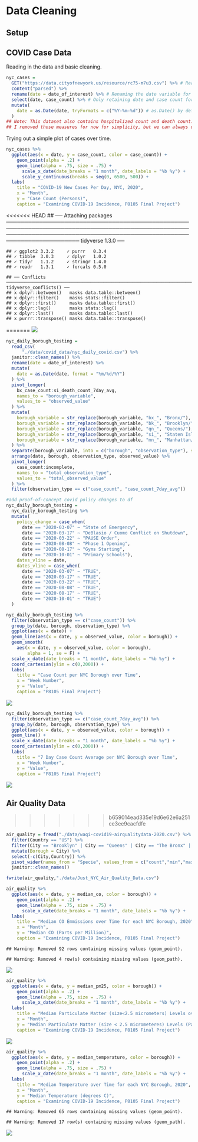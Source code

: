 Data Cleaning
================

## Setup

## COVID Case Data

Reading in the data and basic cleaning.

``` r
nyc_cases =
  GET("https://data.cityofnewyork.us/resource/rc75-m7u3.csv") %>% # Reading in the data
  content("parsed") %>% 
  rename(date = date_of_interest) %>% # Renaming the date variable for simplicity
  select(date, case_count) %>% # Only retaining date and case count for simplicity
  mutate(
    date = as.Date(date, tryFormats = c("%Y-%m-%d")) # as.Date() by default cannot convert POSIXct to date; no data lost
  )
## Note: This dataset also contains hospitalized count and death count.
## I removed those measures for now for simplicity, but we can always decide to retain them later if we think they would be useful.
```

Trying out a simple plot of cases over time.

``` r
nyc_cases %>% 
  ggplot(aes(x = date, y = case_count, color = case_count)) + 
    geom_point(alpha = .2) +
    geom_line(alpha = .75, size = .75) +
      scale_x_date(date_breaks = "1 month", date_labels = "%b %y") +
      scale_y_continuous(breaks = seq(0, 6500, 500)) +
  labs(
    title = "COVID-19 New Cases Per Day, NYC, 2020",
    x = "Month",
    y = "Case Count (Persons)",
    caption = "Examining COVID-19 Incidence, P8105 Final Project") 
```

<<<<<<< HEAD
    ## ── Attaching packages ────────────────────────────────────────────────────────────────────────────────────────────────────────────────────────────────────────────────────────────────────────── tidyverse 1.3.0 ──

    ## ✓ ggplot2 3.3.2     ✓ purrr   0.3.4
    ## ✓ tibble  3.0.3     ✓ dplyr   1.0.2
    ## ✓ tidyr   1.1.2     ✓ stringr 1.4.0
    ## ✓ readr   1.3.1     ✓ forcats 0.5.0

    ## ── Conflicts ───────────────────────────────────────────────────────────────────────────────────────────────────────────────────────────────────────────────────────────────────────────── tidyverse_conflicts() ──
    ## x dplyr::between()   masks data.table::between()
    ## x dplyr::filter()    masks stats::filter()
    ## x dplyr::first()     masks data.table::first()
    ## x dplyr::lag()       masks stats::lag()
    ## x dplyr::last()      masks data.table::last()
    ## x purrr::transpose() masks data.table::transpose()
=======
![](data_cleaning_files/figure-gfm/clean_cases-1.png)<!-- -->

``` r
nyc_daily_borough_testing =
  read_csv(
      "./data/covid_data/nyc_daily_covid.csv") %>% 
  janitor::clean_names() %>% 
  rename(date = date_of_interest) %>% 
  mutate(
    date = as.Date(date, format = "%m/%d/%Y")
  ) %>%
  pivot_longer(
    bx_case_count:si_death_count_7day_avg,
    names_to = "borough_variable",
    values_to = "observed_value"
  ) %>% 
  mutate(
    borough_variable = str_replace(borough_variable, "bx_", "Bronx/"),
    borough_variable = str_replace(borough_variable, "bk_", "Brooklyn/"),
    borough_variable = str_replace(borough_variable, "qn_", "Queens/"),
    borough_variable = str_replace(borough_variable, "si_", "Staten Island/"),
    borough_variable = str_replace(borough_variable, "mn_", "Manhattan/")
  ) %>% 
  separate(borough_variable, into = c("borough", "observation_type"), sep = "/") %>% 
  arrange(date, borough, observation_type, observed_value) %>% 
  pivot_longer(
    case_count:incomplete,
    names_to = "total_observation_type",
    values_to = "total_observed_value"
  ) %>% 
  filter(observation_type == c("case_count", "case_count_7day_avg"))

#add proof-of-concept covid policy changes to df
nyc_daily_borough_testing = 
  nyc_daily_borough_testing %>% 
  mutate(
    policy_change = case_when(
      date == "2020-03-07" ~ "State of Emergency",
      date == "2020-03-17" ~ "DeBlasio / Cuomo Conflict on Shutdown",
      date == "2020-03-22" ~ "PAUSE Order",
      date == "2020-08-08" ~ "Phase 1 Opening",
      date == "2020-08-17" ~ "Gyms Starting",
      date == "2020-10-01" ~ "Primary Schools"),
    dates_vline = date,
    dates_vline = case_when(
      date == "2020-03-07" ~ "TRUE",
      date == "2020-03-17" ~ "TRUE",
      date == "2020-03-22" ~ "TRUE",
      date == "2020-08-08" ~ "TRUE",
      date == "2020-08-17" ~ "TRUE",
      date == "2020-10-01" ~ "TRUE")
  )
```

``` r
nyc_daily_borough_testing %>% 
  filter(observation_type == c("case_count")) %>% 
  group_by(date, borough, observation_type) %>% 
  ggplot(aes(x = date)) + 
  geom_line(aes(x = date, y = observed_value, color = borough)) +
  geom_smooth(
    aes(x = date, y = observed_value, color = borough), 
        alpha = 1, se = F) +
  scale_x_date(date_breaks = "1 month", date_labels = "%b %y") +
  coord_cartesian(ylim = c(0,2000)) +
  labs(
    title = "Case Count per NYC Borough over Time",
    x = "Week Number",
    y = "Value",
    caption = "P8105 Final Project") 
```

![](data_cleaning_files/figure-gfm/quickplot%20nycgov%20covid%20case_count-1.png)<!-- -->

``` r
nyc_daily_borough_testing %>% 
  filter(observation_type == c("case_count_7day_avg")) %>% 
  group_by(date, borough, observation_type) %>% 
  ggplot(aes(x = date, y = observed_value, color = borough)) + 
  geom_line() +
  scale_x_date(date_breaks = "1 month", date_labels = "%b %y") +
  coord_cartesian(ylim = c(0,2000)) +
  labs(
    title = "7 Day Case Count Average per NYC Borough over Time",
    x = "Week Number",
    y = "Value",
    caption = "P8105 Final Project") 
```

![](data_cleaning_files/figure-gfm/quickplot%20nycgov%20covid%207day_avg%20with%20reference%20lines-1.png)<!-- -->

## Air Quality Data
>>>>>>> b659014ead335e19d6e62e6a251ce3ee9cacfdfe

``` r
air_quality = fread("./data/waqi-covid19-airqualitydata-2020.csv") %>%
  filter(Country == "US") %>%
  filter(City == "Brooklyn" | City == "Queens" | City == "The Bronx" | City == "Staten Island" | City == "Manhattan") %>%
  mutate(Borough = City) %>%
  select(-c(City,Country)) %>%
  pivot_wider(names_from = "Specie", values_from = c("count","min","max","median","variance")) %>% 
  janitor::clean_names()

fwrite(air_quality,"./data/Just_NYC_Air_Quality_Data.csv")
```

``` r
air_quality %>% 
  ggplot(aes(x = date, y = median_co, color = borough)) + 
    geom_point(alpha = .2) +
    geom_line(alpha = .75, size = .75) +
      scale_x_date(date_breaks = "1 month", date_labels = "%b %y") +
  labs(
    title = "Median CO Emmissions over Time for each NYC Borough, 2020",
    x = "Month",
    y = "Median CO (Parts per Million)",
    caption = "Examining COVID-19 Incidence, P8105 Final Project") 
```

    ## Warning: Removed 92 rows containing missing values (geom_point).

    ## Warning: Removed 4 row(s) containing missing values (geom_path).

![](data_cleaning_files/figure-gfm/plot_aq-1.png)<!-- -->

``` r
air_quality %>% 
  ggplot(aes(x = date, y = median_pm25, color = borough)) + 
    geom_point(alpha = .2) +
    geom_line(alpha = .75, size = .75) +
      scale_x_date(date_breaks = "1 month", date_labels = "%b %y") +
  labs(
    title = "Median Particulate Matter (size<2.5 micrometers) Levels over Time for each NYC Borough, 2020",
    x = "Month",
    y = "Median Particulate Matter (size < 2.5 micrometeres) Levels (Parts per Millon)",
    caption = "Examining COVID-19 Incidence, P8105 Final Project") 
```

![](data_cleaning_files/figure-gfm/plot_aq-2.png)<!-- -->

``` r
air_quality %>% 
  ggplot(aes(x = date, y = median_temperature, color = borough)) + 
    geom_point(alpha = .2) +
    geom_line(alpha = .75, size = .75) +
      scale_x_date(date_breaks = "1 month", date_labels = "%b %y") +
  labs(
    title = "Median Temperature over Time for each NYC Borough, 2020",
    x = "Month",
    y = "Median Temperature (degrees C)",
    caption = "Examining COVID-19 Incidence, P8105 Final Project") 
```

    ## Warning: Removed 65 rows containing missing values (geom_point).

    ## Warning: Removed 17 row(s) containing missing values (geom_path).

![](data_cleaning_files/figure-gfm/plot_aq-3.png)<!-- -->
